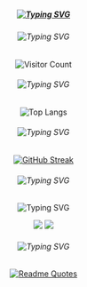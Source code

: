 <!--
#### Hi there 👋

**Miseryset/Miseryset** is a ✨ _special_ ✨ repository because its `README.md` (this file) appears on your GitHub profile.

Here are some ideas to get you started:

- 🔭 I’m currently working on ...
- 🌱 I’m currently learning ...
- 👯 I’m looking to collaborate on ...
- 🤔 I’m looking for help with ...
- 💬 Ask me about ...
- 📫 How to reach me: ...
- 😄 Pronouns: ...
- ⚡ Fun fact: ...

-->
<div align="center">
  
##### [![Typing SVG](https://readme-typing-svg.demolab.com?font=Josefin+Sans&weight=700&pause=1000&color=FC7B7B&center=true&vCenter=true&width=435&height=40&lines=Hi+there+👋)](https://git.io/typing-svg)
<!--
仓库统计状态
![all-smile's GitHub stats](https://github-readme-stats.vercel.app/api?username=Miseryset&show_icons=true&theme=tokyonight)
-->

<!--主页访问量统计-->
###### ![Typing SVG](https://readme-typing-svg.demolab.com?font=Josefin+Sans&weight=500&pause=1000&color=FC7BAC&center=true&vCenter=true&width=435&height=40&lines=You+are)

![Visitor Count](https://profile-counter.glitch.me/Miseryset/count.svg)

<!--语言统计-->
###### ![Typing SVG](https://readme-typing-svg.demolab.com?font=Josefin+Sans&weight=500&pause=1000&color=E07BFC&center=true&vCenter=true&width=435&height=40&lines=Language)

![Top Langs](https://github-readme-stats.vercel.app/api/top-langs/?username=Miseryset&layout=compact&hide_title=true&theme=dracula&border_radius=10)

<!--贡献-->
###### ![Typing SVG](https://readme-typing-svg.demolab.com?font=Josefin+Sans&weight=500&pause=1000&color=8E78F9&center=true&vCenter=true&width=435&height=40&lines=Contribution+streak)
  
[![GitHub Streak](https://streak-stats.demolab.com?user=Miseryset&theme=dracula&border_radius=15&date_format=M%20j%5B%2C%20Y%5D)](https://git.io/streak-stats)

<!--Site-->
###### ![Typing SVG](https://readme-typing-svg.demolab.com?font=Josefin+Sans&weight=500&pause=1000&color=78BFF9&center=true&vCenter=true&width=435&height=40&lines=Site)

![Typing SVG](https://readme-typing-svg.demolab.com?font=Josefin+Sans&weight=500&pause=1000&color=78F9EC&center=true&vCenter=true&width=435&height=40&lines=Miseryset.netlify.app;Miseryset.github.io)

<a href="https://miseryset.netlify.app/"><img src="https://img.shields.io/static/v1?label=Blog&message=Miseryset.netlify.app&color=7bfcf0"/></a>
<a href="https://miseryset.github.io/"><img src="https://img.shields.io/static/v1?label=Blog&message=Miseryset.github.io&color=7bfcb1"/></a>

<!--Quotes-->
###### ![Typing SVG](https://readme-typing-svg.demolab.com?font=Josefin+Sans&weight=500&pause=1000&color=F9E878&center=true&vCenter=true&width=435&height=40&lines=Quote)

[![Readme Quotes](https://quotes-github-readme.vercel.app/api?type=vertical&theme=dracula)](https://github.com/piyushsuthar/github-readme-quotes)












